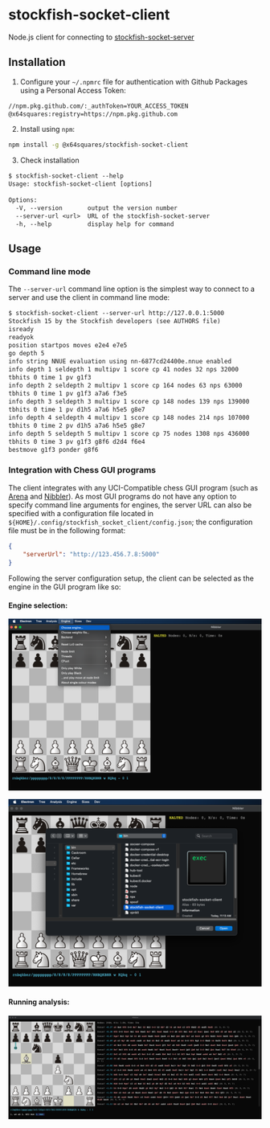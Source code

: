 # stockfish-socket-client
Node.js client for connecting to [stockfish-socket-server](https://github.com/x64squares/stockfish-socket-server)

## Installation

1. Configure your `~/.npmrc` file for authentication with Github Packages using a Personal Access Token:
```
//npm.pkg.github.com/:_authToken=YOUR_ACCESS_TOKEN
@x64squares:registry=https://npm.pkg.github.com
```

2. Install using `npm`:
```bash
npm install -g @x64squares/stockfish-socket-client
```

3. Check installation
```
$ stockfish-socket-client --help
Usage: stockfish-socket-client [options]

Options:
  -V, --version       output the version number
  --server-url <url>  URL of the stockfish-socket-server
  -h, --help          display help for command
```

## Usage

### Command line mode
The `--server-url` command line option is the simplest way to connect to a server and use the client in command line mode:
```
$ stockfish-socket-client --server-url http://127.0.0.1:5000
Stockfish 15 by the Stockfish developers (see AUTHORS file)
isready
readyok
position startpos moves e2e4 e7e5
go depth 5
info string NNUE evaluation using nn-6877cd24400e.nnue enabled
info depth 1 seldepth 1 multipv 1 score cp 41 nodes 32 nps 32000 tbhits 0 time 1 pv g1f3
info depth 2 seldepth 2 multipv 1 score cp 164 nodes 63 nps 63000 tbhits 0 time 1 pv g1f3 a7a6 f3e5
info depth 3 seldepth 3 multipv 1 score cp 148 nodes 139 nps 139000 tbhits 0 time 1 pv d1h5 a7a6 h5e5 g8e7
info depth 4 seldepth 4 multipv 1 score cp 148 nodes 214 nps 107000 tbhits 0 time 2 pv d1h5 a7a6 h5e5 g8e7
info depth 5 seldepth 5 multipv 1 score cp 75 nodes 1308 nps 436000 tbhits 0 time 3 pv g1f3 g8f6 d2d4 f6e4
bestmove g1f3 ponder g8f6
```

### Integration with Chess GUI programs
The client integrates with any UCI-Compatible chess GUI program (such as [Arena](http://www.playwitharena.de/) and [Nibbler](https://github.com/rooklift/nibbler)). As most GUI programs do not have any option to specify command line arguments for engines, the server URL can also be specified with a configuration file located in `${HOME}/.config/stockfish_socket_client/config.json`; the configuration file must be in the following format:
```json
{
    "serverUrl": "http://123.456.7.8:5000"
}
```

Following the server configuration setup, the client can be selected as the engine in the GUI program like so:

#### Engine selection:
![Engine selection 1](screenshots/GuiEngineSelect1.png)

![Engine selection 2](screenshots/GuiEngineSelect2.png)

#### Running analysis:
![Engine selection 2](screenshots/GuiAnalysis.png)
